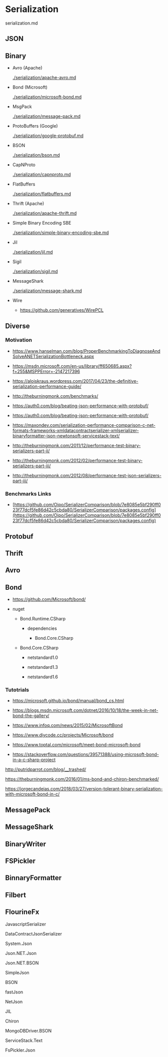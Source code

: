 # Serialization

serialization.md

## JSON

## Binary

*   Avro (Apache)

    [./serialization/apache-avro.md](./serialization/apache-avro.md)
    
*   Bond (Microsoft)

    [./serialization/microsoft-bond.md](./serialization/microsoft-bond.md) 
    
*   MsgPack
    
    [./serialization/message-pack.md](./serialization/message-pack.md)

*   ProtoBuffers (Google)

    [./serialization/google-protobuf.md](./serialization/google-protobuf.md)

*   BSON

    [./serialization/bson.md](./serialization/bson.md)

*   CapNProto

    [./serialization/capnproto.md](./serialization/capnproto.md)

*   FlatBuffers

    [./serialization/flatbuffers.md](./serialization/flatbuffers.md)

*   Thrift (Apache)

    [./serialization/apache-thrift.md](./serialization/apache-thrift.md)    

*   Simple Binary Encoding SBE

    [./serialization/simple-binary-encoding-sbe.md](./serialization/simple-binary-encoding-sbe.md)

*   Jil

    [./serialization/jil.md](./serialization/jil.md)

*   Sigil

    [./serialization/sigil.md](./serialization/sigil.md)

*   MessageShark

    [./serialization/message-shark.md](./serialization/message-shark.md)
    
*   Wire

    *   https://github.com/generatives/WirePCL
    
## Diverse


### Motivation
 
*   https://www.hanselman.com/blog/ProperBenchmarkingToDiagnoseAndSolveANETSerializationBottleneck.aspx

*   https://msdn.microsoft.com/en-us/library/ff650685.aspx?f=255&MSPPError=-2147217396

*   https://aloiskraus.wordpress.com/2017/04/23/the-definitive-serialization-performance-guide/

*   http://theburningmonk.com/benchmarks/

*   https://auth0.com/blog/beating-json-performance-with-protobuf/

*   https://auth0.com/blog/beating-json-performance-with-protobuf/

*   https://maxondev.com/serialization-performance-comparison-c-net-formats-frameworks-xmldatacontractserializer-xmlserializer-binaryformatter-json-newtonsoft-servicestack-text/

*   http://theburningmonk.com/2011/12/performance-test-binary-serializers-part-ii/

*   http://theburningmonk.com/2012/02/performance-test-binary-serializers-part-iii/

*   http://theburningmonk.com/2012/08/performance-test-json-serializers-part-iii/


### Benchmarks Links

*   [https://github.com/Oipo/SerializerComparison/blob/7e8085e5bf290ff023f77dcf5fe86d42c5cbda80/SerializerComparison/packages.config](https://github.com/Oipo/SerializerComparison/blob/7e8085e5bf290ff023f77dcf5fe86d42c5cbda80/SerializerComparison/packages.config)




## Protobuf

## Thrift

## Avro

## Bond

*   https://github.com/Microsoft/bond/

*   nuget

    *   Bond.Runtime.CSharp

        *   dependencies

            *   Bond.Core.CSharp

    *   Bond.Core.CSharp

        *   netstandard1.0

        *   netstandard1.3

        *   netstandard1.6

### Tutotrials

*   https://microsoft.github.io/bond/manual/bond_cs.html

*   https://blogs.msdn.microsoft.com/dotnet/2016/10/18/the-week-in-net-bond-the-gallery/

*   https://www.infoq.com/news/2015/02/MicrosoftBond

*   https://www.diycode.cc/projects/Microsoft/bond

*   https://www.toptal.com/microsoft/meet-bond-microsoft-bond

*   https://stackoverflow.com/questions/39571388/using-microsoft-bond-in-a-c-sharp-project

http://putridparrot.com/blog/__trashed/

https://theburningmonk.com/2016/01/ms-bond-and-chiron-benchmarked/

https://jorgecandeias.com/2018/03/27/version-tolerant-binary-serialization-with-microsoft-bond-in-c/


## MessagePack


## MessageShark


## BinaryWriter


## FSPickler

## BinnaryFormatter

## Filbert

## FlourineFx


JavascriptSerializer

DataContractJsonSerializer

System.Json

Json.NET.Json

Json.NET.BSON

SimpleJson

BSON

fastJson

NetJson

JIL

Chiron

MongoDBDriver.BSON

ServiceStack.Text

FsPickler.Json


